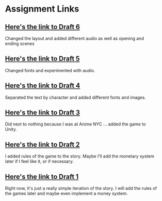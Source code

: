 # Assignment Links

## [Here's the link to Draft 6](https://ak5352.itch.io/kimmy-clone-draft-6)
Changed the layout and added different audio as well as opening and ending scenes

## [Here's the link to Draft 5](https://ak5352.itch.io/kimmy-clone-draft-5)
Changed fonts and experimented with audio.

## [Here's the link to Draft 4](https://ak5352.itch.io/kimmy-clone-draft-4)
Separated the text by character and added different fonts and images. 

## [Here's the link to Draft 3](https://ak5352.itch.io/kimmy-clone-draft-3)
Did next to nothing because I was at Anime NYC ... added the game to Unity.

## [Here's the link to Draft 2](https://ak5352.itch.io/kimmy-clone-draft-2)
I added rules of the game to the story. Maybe I'll add the monetary system later if I feel like it, or if necessary.

## [Here's the link to Draft 1](https://ak5352.itch.io/kimmy-clone-draft-1)
Right now, it's just a really simple iteration of the story. I will add the rules of the games
later and maybe even implement a money system. 
